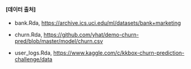 
#### [데이터 출처]

- bank.Rda, https://archive.ics.uci.edu/ml/datasets/bank+marketing

- churn.Rda, https://github.com/yhat/demo-churn-pred/blob/master/model/churn.csv

- user_logs.Rda, https://www.kaggle.com/c/kkbox-churn-prediction-challenge/data

